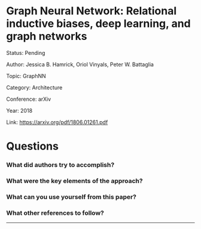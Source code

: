 # Graph Neural Network: Relational inductive biases, deep learning, and graph networks
Status: Pending

Author: Jessica B. Hamrick, Oriol Vinyals, Peter W. Battaglia

Topic: GraphNN

Category: Architecture

Conference: arXiv

Year: 2018

Link: https://arxiv.org/pdf/1806.01261.pdf

# Questions

### What did authors try to accomplish?

### What were the key elements of the approach?

### What can you use yourself from this paper?

### What other references to follow?

---